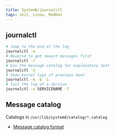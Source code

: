 ```yaml
---
title: SystemD/journalctl
tags: init, Linux, RedHat
---
```


## journalctl

```bash
# Jump to the end of the log
journalctl -e
# Reverse to get newest messages first
journalctl -r
# Use the message catalog for explanatory text
journalctl -x
# Show kernel logs of previous boot
journalctl -k -b -1
# Tail the log of a service
journalctl -u SERVICENAME -f
```

## Message catalog

Catalogs in `/usr/lib/systemd/catalog/*.catalog`

- [Message catalog format](https://www.freedesktop.org/wiki/Software/systemd/catalog/)
